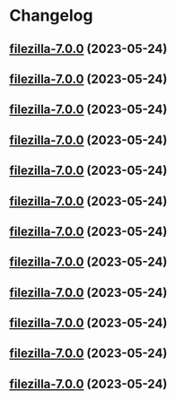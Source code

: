 # Changelog



## [filezilla-7.0.0](https://github.com/truecharts/charts/compare/filezilla-6.0.14...filezilla-7.0.0) (2023-05-24)




## [filezilla-7.0.0](https://github.com/truecharts/charts/compare/filezilla-6.0.14...filezilla-7.0.0) (2023-05-24)




## [filezilla-7.0.0](https://github.com/truecharts/charts/compare/filezilla-6.0.14...filezilla-7.0.0) (2023-05-24)




## [filezilla-7.0.0](https://github.com/truecharts/charts/compare/filezilla-6.0.14...filezilla-7.0.0) (2023-05-24)




## [filezilla-7.0.0](https://github.com/truecharts/charts/compare/filezilla-6.0.14...filezilla-7.0.0) (2023-05-24)




## [filezilla-7.0.0](https://github.com/truecharts/charts/compare/filezilla-6.0.14...filezilla-7.0.0) (2023-05-24)




## [filezilla-7.0.0](https://github.com/truecharts/charts/compare/filezilla-6.0.14...filezilla-7.0.0) (2023-05-24)




## [filezilla-7.0.0](https://github.com/truecharts/charts/compare/filezilla-6.0.14...filezilla-7.0.0) (2023-05-24)




## [filezilla-7.0.0](https://github.com/truecharts/charts/compare/filezilla-6.0.14...filezilla-7.0.0) (2023-05-24)




## [filezilla-7.0.0](https://github.com/truecharts/charts/compare/filezilla-6.0.14...filezilla-7.0.0) (2023-05-24)




## [filezilla-7.0.0](https://github.com/truecharts/charts/compare/filezilla-6.0.14...filezilla-7.0.0) (2023-05-24)




## [filezilla-7.0.0](https://github.com/truecharts/charts/compare/filezilla-6.0.14...filezilla-7.0.0) (2023-05-24)

